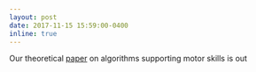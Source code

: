 ```yaml
---
layout: post
date: 2017-11-15 15:59:00-0400
inline: true
---
```


Our theoretical [paper](https://ac.els-cdn.com/S2352154617301377/1-s2.0-S2352154617301377-main.pdf?_tid=acefc198-d6c6-11e7-9120-00000aacb360&acdnat=1512153625_8bae84a0cf729082539e9697b0336097) on algorithms supporting motor skills is out
